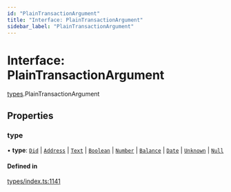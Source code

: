 ```yaml
---
id: "PlainTransactionArgument"
title: "Interface: PlainTransactionArgument"
sidebar_label: "PlainTransactionArgument"
---
```


# Interface: PlainTransactionArgument

[types](../../../modules/Types/Types.md).PlainTransactionArgument

## Properties

### type

• **type**: [`Did`](../../../enums/Types/TransactionArgumentType/TransactionArgumentType.md#did) \| [`Address`](../../../enums/Types/TransactionArgumentType/TransactionArgumentType.md#address) \| [`Text`](../../../enums/Types/TransactionArgumentType/TransactionArgumentType.md#text) \| [`Boolean`](../../../enums/Types/TransactionArgumentType/TransactionArgumentType.md#boolean) \| [`Number`](../../../enums/Types/TransactionArgumentType/TransactionArgumentType.md#number) \| [`Balance`](../../../enums/Types/TransactionArgumentType/TransactionArgumentType.md#balance) \| [`Date`](../../../enums/Types/TransactionArgumentType/TransactionArgumentType.md#date) \| [`Unknown`](../../../enums/Types/TransactionArgumentType/TransactionArgumentType.md#unknown) \| [`Null`](../../../enums/Types/TransactionArgumentType/TransactionArgumentType.md#null)

#### Defined in

[types/index.ts:1141](https://github.com/PolymeshAssociation/polymesh-sdk/blob/15be87e8/src/types/index.ts#L1141)
